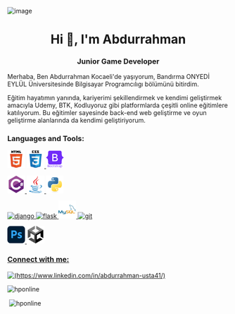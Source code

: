 ![image](https://github.com/hponline/hponline/assets/143675421/82fc700c-3161-4cc4-8a18-bc7e09ea9108)

<h1 align="center">Hi 👋, I'm Abdurrahman</h1>
<h3 align="center">Junior Game Developer</h3>


Merhaba, Ben Abdurrahman Kocaeli'de yaşıyorum, Bandırma ONYEDİ EYLÜL Üniversitesinde Bilgisayar Programcılıgı bölümünü bitirdim.

Eğitim hayatımın yanında, kariyerimi şekillendirmek ve kendimi geliştirmek amacıyla Udemy, BTK, Kodluyoruz gibi platformlarda çeşitli online eğitimlere katılıyorum. Bu eğitimler sayesinde back-end web geliştirme ve oyun geliştirme alanlarında da kendimi geliştiriyorum.
<h3 align="left">Languages and Tools:</h3>
<p align="left"> 
  <a href="https://www.w3.org/html/" target="_blank" rel="noreferrer"> <img src="https://raw.githubusercontent.com/devicons/devicon/master/icons/html5/html5-original-wordmark.svg" alt="html5" width="40" height="40"/></a> 
  <a href="https://www.w3schools.com/css/" target="_blank" rel="noreferrer"> <img src="https://raw.githubusercontent.com/devicons/devicon/master/icons/css3/css3-original-wordmark.svg" alt="css3" width="40" height="40"/> </a> 
  <a href="https://getbootstrap.com" target="_blank" rel="noreferrer"> <img src="https://raw.githubusercontent.com/devicons/devicon/master/icons/bootstrap/bootstrap-plain-wordmark.svg" alt="bootstrap" width="40" height="40"/> </a> 
<p align="left"> 
  <a href="https://www.w3schools.com/cs/" target="_blank" rel="noreferrer"> <img src="https://raw.githubusercontent.com/devicons/devicon/master/icons/csharp/csharp-original.svg" alt="csharp" width="40" height="40"/> </a> 
  <a href="https://www.java.com" target="_blank" rel="noreferrer"> <img src="https://raw.githubusercontent.com/devicons/devicon/master/icons/java/java-original.svg" alt="java" width="40" height="40"/> </a> 
  <a href="https://www.python.org" target="_blank" rel="noreferrer"> <img src="https://raw.githubusercontent.com/devicons/devicon/master/icons/python/python-original.svg" alt="python" width="40" height="40"/> </a> 
 <p align="left"> 
  <a href="https://www.djangoproject.com/" target="_blank" rel="noreferrer"> <img src="https://cdn.worldvectorlogo.com/logos/django.svg" alt="django" width="40" height="40"/> </a> 
  <a href="https://flask.palletsprojects.com/" target="_blank" rel="noreferrer"> <img src="https://www.vectorlogo.zone/logos/pocoo_flask/pocoo_flask-icon.svg" alt="flask" width="40" height="40"/> </a>  
  <a href="https://www.mysql.com/" target="_blank" rel="noreferrer"> <img src="https://raw.githubusercontent.com/devicons/devicon/master/icons/mysql/mysql-original-wordmark.svg" alt="mysql" width="40" height="40"/> </a> 
  <a href="https://git-scm.com/" target="_blank" rel="noreferrer"> <img src="https://www.vectorlogo.zone/logos/git-scm/git-scm-icon.svg" alt="git" width="40" height="40"/> </a>
 <p align="left"> 
   <a href="https://www.photoshop.com/en" target="_blank" rel="noreferrer"> <img src="https://raw.githubusercontent.com/devicons/devicon/master/icons/photoshop/photoshop-original.svg" alt="photoshop" width="40" height="40"/> </a> 
  <a href="https://www.photoshop.com/en" target="_blank" rel="noreferrer"><img src="https://raw.githubusercontent.com/devicons/devicon/master/icons/unity/unity-original.svg" alt="unity" width="40" height="40"/>
  </p>
<h3 align="left">Connect with me:</h3>
<p align="left">
<a href="https://www.linkedin.com/in/abdurrahman-usta41/" target="blank"><img align="center" src="https://raw.githubusercontent.com/rahuldkjain/github-profile-readme-generator/master/src/images/icons/Social/linked-in-alt.svg" alt="(https://www.linkedin.com/in/abdurrahman-usta41/)" height="30" width="40" /></a>
</p>
<p align="left"> <img src="https://komarev.com/ghpvc/?username=hponline&label=Profile%20views&color=0e75b6&style=flat" alt="hponline" /> </p>

<p>&nbsp;<img align="center" src="https://github-readme-stats.vercel.app/api?username=hponline&show_icons=true&locale=en" alt="hponline" /></p>
